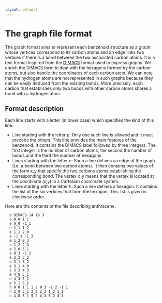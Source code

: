 ```yaml
---
layout: default
---
```


# The graph file format

The graph format aims to represent each benzenoid structure as a graph whose vertices correspond to its carbon atoms and an edge links two vertices if there is a bond between the two associated carbon atoms.
It is a text format inspired from the [DIMACS](http://archive.dimacs.rutgers.edu/Challenges) format used to express graphs. We enrich the DIMACS form to deal with the hexagons formed by the carbon atoms, but also handle the coordinates of each carbon atom.
We can note that the hydrogen atoms are not represented in such graphs because they can be easily deduced from the existing bonds.
More precisely, each carbon that establishes only two bonds with other carbon atoms shares a bond with a hydrogen atom.

## Format description
Each line starts with a letter (in lower case) which specifies the kind of this line.
* Line starting with the letter p: Only one such line is allowed and it must precede the others. This line provides the main features of the benzenoid. 
  It contains the DIMACS label followed by three integers. The first integer is the number of carbon atoms, the second the number of bonds and the third the number of hexagons.
* Lines starting with the letter e: Such a line defines an edge of the graph (i.e. a bond between two carbon atoms). 
  It then contains two values of the form x_y that specify the two carbons atoms establishing the corresponding bond.
  The vertex x_y means that the vertex is located at the coordinate (x,y) in a Cartesian coordinate system.
* Lines starting with the letter h: Such a line defines a hexagon. It contains the list of the six vertices that form the hexagon. This list is given in clockwise order.


Here are the contents of the file describing anthracene.  

      p DIMACS 14 16 3
      e 0_0 1_1
      e 0_0 -1_1
      e 1_1 1_2
      e 1_1 2_0
      e -1_1 -1_2
      e 1_2 0_3
      e 1_2 2_3
      e 2_0 3_1
      e 0_3 -1_2
      e 2_3 3_2
      e 3_1 3_2
      e 3_1 4_0
      e 3_2 4_3
      e 4_0 5_1
      e 4_3 5_2
      e 5_1 5_2
      h 0_0 1_1 1_2 0_3 -1_2 -1_1 
      h 2_0 3_1 3_2 2_3 1_2 1_1 
      h 4_0 5_1 5_2 4_3 3_2 3_1 
